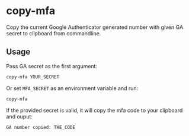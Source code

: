# copy-mfa

Copy the current Google Authenticator generated number with given GA secret to clipboard from commandline.

## Usage

Pass GA secret as the first argument:

```bash
copy-mfa YOUR_SECRET
```

Or set `MFA_SECRET` as an environment variable and run:

```bash
copy-mfa
```

If the provided secret is valid, it will copy the mfa code to your clipboard and ouput:

```bash
GA number copied: THE_CODE
```


